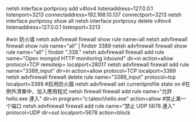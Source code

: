 netsh interface portproxy add v4tov4  listenaddress=127.0.0.1 listenport=3213 connectaddress=192.168.10.137 connectport=3213
netsh interface portproxy show all
netsh interface portproxy delete v4tov4 listenaddress=127.0.0.1 listenport=3213




#win 防火墙
netsh advfirewall firewall show rule name=all
netsh advfirewall firewall show rule name="all" | findstr 3389
netsh advfirewall firewall show rule name="all" | findstr ".338."
netsh advfirewall firewall add rule name="Open mongod HTTP monitoring inbound" dir=in action=allow protocol=TCP remoteip=<ip-address> localport=28017
netsh advfirewall firewall add rule name="3389_input" dir=in action=allow protocol=TCP localport=3389
netsh advfirewall firewall delete rule name="3389_input" protocol=tcp localport=3389
#启用防火牆
netsh advfirewall set currentprofile state on
#在例外清單中，加入應用程式
netsh firewall firewall add rule name="允許 hello.exe 連入" dir=in program="c:\alexc\hello.exe" action=allow
#禁止某一个端口
netsh advfirewall firewall add rule name="禁止 UDP 5678 連入" protocol=UDP dir=out localport=5678 action=block
